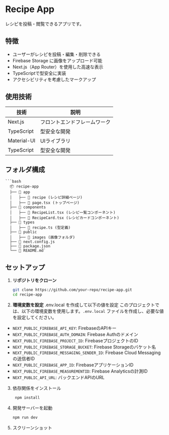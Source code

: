 # Recipe App
レシピを投稿・閲覧できるアプリです。

## 特徴
- ユーザーがレシピを投稿・編集・削除できる
- Firebase Storage に画像をアップロード可能
- Next.js（App Router）を使用した高速な表示
- TypeScriptで型安全に実装
- アクセシビリティを考慮したマークアップ

## 使用技術
| 技術 | 説明 |
|---------|---------|
| Next.js | フロントエンドフレームワーク |
| TypeScript | 型安全な開発 |
| Material-UI | UIライブラリ |
| TypeScript | 型安全な開発 |

## フォルダ構成
    ```bash
      📦 recipe-app
      ├── 📂 app
      │   ├── 📂 recipe (レシピ詳細ページ)
      │   ├── 📜 page.tsx (トップページ)
      ├── 📂 components
      │   ├── 📜 RecipeList.tsx (レシピ一覧コンポーネント)
      │   ├── 📜 RecipeCard.tsx (レシピカードコンポーネント)
      ├── 📂 types
      │   ├── 📜 recipe.ts (型定義)
      ├── 📂 public
      │   ├── 📜 images (画像フォルダ)
      ├── 📜 next.config.js
      ├── 📜 package.json
      └── 📜 README.md`

## セットアップ
1. **リポジトリをクローン**

   ```bash
   git clone https://github.com/your-repo/recipe-app.git
   cd recipe-app

2. **環境変数を設定**
.env.local を作成して以下の値を設定
このプロジェクトでは、以下の環境変数を使用します。`.env.local` ファイルを作成し、必要な値を設定してください。

- `NEXT_PUBLIC_FIREBASE_API_KEY`: FirebaseのAPIキー
- `NEXT_PUBLIC_FIREBASE_AUTH_DOMAIN`: Firebase Authのドメイン
- `NEXT_PUBLIC_FIREBASE_PROJECT_ID`: FirebaseプロジェクトのID
- `NEXT_PUBLIC_FIREBASE_STORAGE_BUCKET`: Firebase Storageのバケット名
- `NEXT_PUBLIC_FIREBASE_MESSAGING_SENDER_ID`: Firebase Cloud Messagingの送信者ID
- `NEXT_PUBLIC_FIREBASE_APP_ID`: FirebaseアプリケーションID
- `NEXT_PUBLIC_FIREBASE_MEASUREMENTID`: Firebase Analyticsの計測ID
- `NEXT_PUBLIC_API_URL`: バックエンドAPIのURL

3. 依存関係をインストール
   ```bash
    npm install

4. 開発サーバーを起動
   ```bash
   npm run dev

5. スクリーンショット

 

